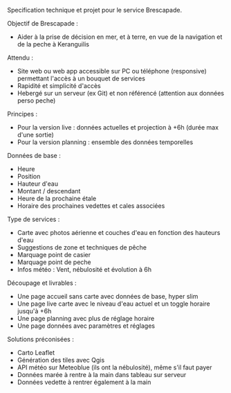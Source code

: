 Specification technique et projet pour le service Brescapade. 

Objectif de Brescapade : 
- Aider à la prise de décision en mer, et à terre, en vue de la navigation et de la peche à Keranguilis

Attendu : 
- Site web ou web app accessible sur PC ou téléphone (responsive) permettant l'accès à un bouquet de services
- Rapidité et simplicité d'accès
- Hebergé sur un serveur (ex Git) et non référencé (attention aux données perso peche)
 
Principes : 
- Pour la version live : données actuelles et projection à +6h (durée max d'une sortie)
- Pour la version planning : ensemble des données temporelles

Données de base : 
- Heure
- Position
- Hauteur d'eau
- Montant / descendant
- Heure de la prochaine étale
- Horaire des prochaines vedettes et cales associées

Type de services : 
- Carte avec photos aérienne et couches d'eau en fonction des hauteurs d'eau
- Suggestions de zone et techniques de pêche
- Marquage point de casier
- Marquage point de peche
- Infos météo : Vent, nébulosité et évolution à 6h


Découpage et livrables : 
- Une page accueil sans carte avec données de base, hyper slim
- Une page live carte avec le niveau d'eau actuel et un toggle horaire jusqu'à +6h
- Une page planning avec plus de réglage horaire
- Une page données avec paramètres et réglages

Solutions préconisées :
- Carto Leaflet
- Génération des tiles avec Qgis
- API météo sur Meteoblue (ils ont la nébulosité), même s'il faut payer
- Données marée à rentre à la main dans tableau sur serveur
- Données vedette à rentrer également à la main
  
